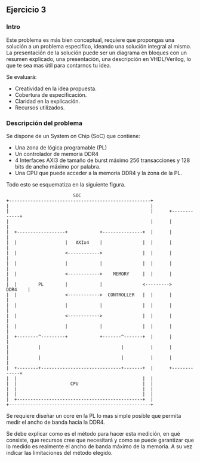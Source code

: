 ## Ejercicio 3

### Intro

Este problema es más bien conceptual, requiere que propongas una solución a un
problema especifico, ideando una solución integral al mismo. La presentación de
la solución puede ser un diagrama en bloques con un resumen explicado, una
presentación, una descripción en VHDL/Verilog, lo que te sea mas útil para
contarnos tu idea.

Se evaluará:

* Creatividad en la idea propuesta.
* Cobertura de especificación.
* Claridad en la explicación.
* Recursos utilizados.

### Descripción del problema

Se dispone de un System on Chip (SoC) que contiene:

* Una zona de lógica programable (PL)
* Un controlador de memoria DDR4
* 4 Interfaces AXI3 de tamaño de burst máximo 256 transacciones y 128 bits de
ancho máximo por palabra.
* Una CPU que puede acceder a la memoria DDR4 y la zona de la PL.

Todo esto se esquematiza en la siguiente figura.

```
                         SOC
+-----------------------------------------------------+
|                                                     |
|                                                     |      +-------------+
|                                                     |      |             |
|  +------------------+            +---------------+  |      |             |
|  |                  |   AXIx4    |               |  |      |             |
|  |                  <------------>               |  |      |             |
|  |                  |            |               |  |      |             |
|  |                  <------------>    MEMORY     |  |      |             |
|  |        PL        |            |               <--------->     DDR4    |
|  |                  <------------>  CONTROLLER   |  |      |             |
|  |                  |            |               |  |      |             |
|  |                  <------------>               |  |      |             |
|  |                  |            |               |  |      |             |
|  +--------^---------+            +-------^-------+  |      |             |
|           |                              |          |      |             |
|           |                              |          |      |             |
|  +--------+------------------------------+-------+  |      +-------------+
|  |                                               |  |
|  |                    CPU                        |  |
|  |                                               |  |
|  |                                               |  |
|  +-----------------------------------------------+  |
+-----------------------------------------------------+
```

Se requiere diseñar un core en la PL lo mas simple posible que permita medir el
ancho de banda hacia la DDR4.

Se debe explicar como es el método para hacer esta medición, en qué consiste, 
que recursos cree que necesitará y como se puede garantizar que lo medido es 
realmente el ancho de banda máximo de la memoria. A su vez indicar las 
limitaciones del método elegido.
